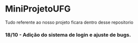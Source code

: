 # MiniProjetoUFG
 Tudo referente ao nosso projeto ficara dentro desse repositorio
    
   <h3>18/10 - Adição do sistema de login e ajuste de bugs.</h3>
